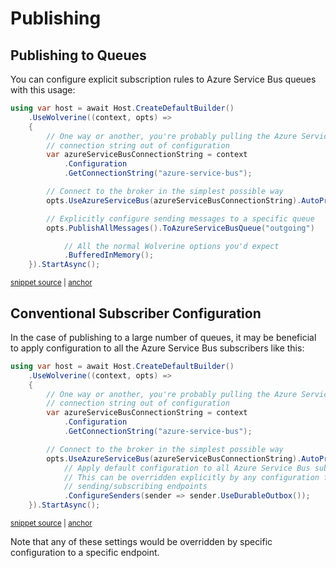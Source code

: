 # Publishing

## Publishing to Queues

You can configure explicit subscription rules to Azure Service Bus queues
with this usage:

<!-- snippet: sample_publishing_to_specific_azure_service_bus_queue -->
<a id='snippet-sample_publishing_to_specific_azure_service_bus_queue'></a>
```cs
using var host = await Host.CreateDefaultBuilder()
    .UseWolverine((context, opts) =>
    {
        // One way or another, you're probably pulling the Azure Service Bus
        // connection string out of configuration
        var azureServiceBusConnectionString = context
            .Configuration
            .GetConnectionString("azure-service-bus");

        // Connect to the broker in the simplest possible way
        opts.UseAzureServiceBus(azureServiceBusConnectionString).AutoProvision();

        // Explicitly configure sending messages to a specific queue
        opts.PublishAllMessages().ToAzureServiceBusQueue("outgoing")

            // All the normal Wolverine options you'd expect
            .BufferedInMemory();
    }).StartAsync();
```
<sup><a href='https://github.com/JasperFx/wolverine/blob/main/src/Transports/Wolverine.AzureServiceBus.Tests/DocumentationSamples.cs#L116-L137' title='Snippet source file'>snippet source</a> | <a href='#snippet-sample_publishing_to_specific_azure_service_bus_queue' title='Start of snippet'>anchor</a></sup>
<!-- endSnippet -->


## Conventional Subscriber Configuration

In the case of publishing to a large number of queues, it may be beneficial
to apply configuration to all the Azure Service Bus subscribers like this:

<!-- snippet: sample_conventional_subscriber_configuration_for_azure_service_bus -->
<a id='snippet-sample_conventional_subscriber_configuration_for_azure_service_bus'></a>
```cs
using var host = await Host.CreateDefaultBuilder()
    .UseWolverine((context, opts) =>
    {
        // One way or another, you're probably pulling the Azure Service Bus
        // connection string out of configuration
        var azureServiceBusConnectionString = context
            .Configuration
            .GetConnectionString("azure-service-bus");

        // Connect to the broker in the simplest possible way
        opts.UseAzureServiceBus(azureServiceBusConnectionString).AutoProvision()
            // Apply default configuration to all Azure Service Bus subscribers
            // This can be overridden explicitly by any configuration for specific
            // sending/subscribing endpoints
            .ConfigureSenders(sender => sender.UseDurableOutbox());
    }).StartAsync();
```
<sup><a href='https://github.com/JasperFx/wolverine/blob/main/src/Transports/Wolverine.AzureServiceBus.Tests/DocumentationSamples.cs#L196-L215' title='Snippet source file'>snippet source</a> | <a href='#snippet-sample_conventional_subscriber_configuration_for_azure_service_bus' title='Start of snippet'>anchor</a></sup>
<!-- endSnippet -->

Note that any of these settings would be overridden by specific configuration to
a specific endpoint.